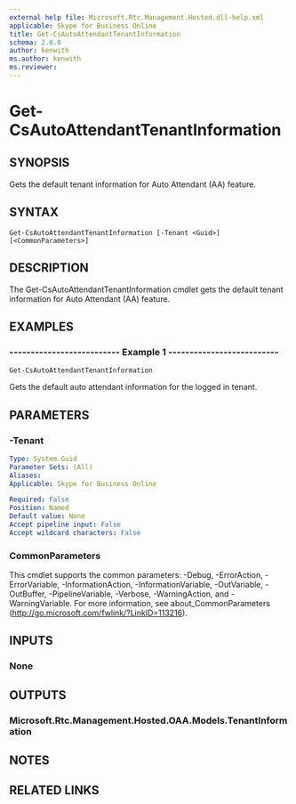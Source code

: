 ```yaml
---
external help file: Microsoft.Rtc.Management.Hosted.dll-help.xml
applicable: Skype for Business Online
title: Get-CsAutoAttendantTenantInformation
schema: 2.0.0
author: kenwith
ms.author: kenwith
ms.reviewer:
---
```


# Get-CsAutoAttendantTenantInformation

## SYNOPSIS
Gets the default tenant information for Auto Attendant (AA) feature.

## SYNTAX

```
Get-CsAutoAttendantTenantInformation [-Tenant <Guid>] [<CommonParameters>]
```

## DESCRIPTION
The Get-CsAutoAttendantTenantInformation cmdlet gets the default tenant information for Auto Attendant (AA) feature.

## EXAMPLES

### -------------------------- Example 1 --------------------------
```
Get-CsAutoAttendantTenantInformation
```

Gets the default auto attendant information for the logged in tenant.


## PARAMETERS

### -Tenant

```yaml
Type: System.Guid
Parameter Sets: (All)
Aliases:
Applicable: Skype for Business Online

Required: False
Position: Named
Default value: None
Accept pipeline input: False
Accept wildcard characters: False
```

### CommonParameters
This cmdlet supports the common parameters: -Debug, -ErrorAction, -ErrorVariable, -InformationAction, -InformationVariable, -OutVariable, -OutBuffer, -PipelineVariable, -Verbose, -WarningAction, and -WarningVariable. For more information, see about_CommonParameters (http://go.microsoft.com/fwlink/?LinkID=113216).

## INPUTS

### None

## OUTPUTS

### Microsoft.Rtc.Management.Hosted.OAA.Models.TenantInformation

## NOTES

## RELATED LINKS


